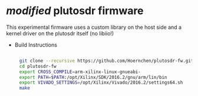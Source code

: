 # *modified* plutosdr firmware
 This experimental firmware uses a custom library on the host side and a kernel driver on the plutosdr itself (no libiio!)

* Build Instructions
 ```bash
 
      git clone --recursive https://github.com/Hoernchen/plutosdr-fw.git
      cd plutosdr-fw
      export CROSS_COMPILE=arm-xilinx-linux-gnueabi-
      export PATH=$PATH:/opt/Xilinx/SDK/2016.2/gnu/arm/lin/bin
      export VIVADO_SETTINGS=/opt/Xilinx/Vivado/2016.2/settings64.sh
      make
 
 ```

